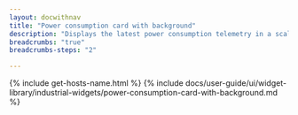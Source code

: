```yaml
---
layout: docwithnav
title: "Power consumption card with background"
description: "Displays the latest power consumption telemetry in a scalable rectangle card with the background image."
breadcrumbs: "true"
breadcrumbs-steps: "2"

---
```

{% include get-hosts-name.html %}
{% include docs/user-guide/ui/widget-library/industrial-widgets/power-consumption-card-with-background.md %}
